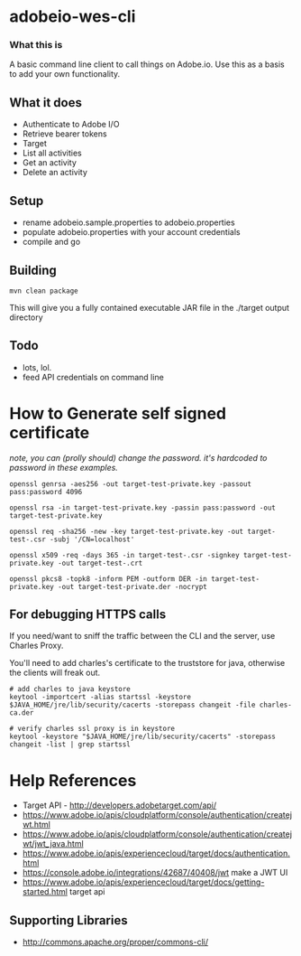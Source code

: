 # adobeio-wes-cli

### What this is
A basic command line client to call things on Adobe.io.  Use this as a basis to add your own functionality.

## What it does
* Authenticate to Adobe I/O
* Retrieve bearer tokens
* Target
 * List all activities
 * Get an activity
 * Delete an activity
 

## Setup

* rename adobeio.sample.properties to adobeio.properties
* populate adobeio.properties with your account credentials 
* compile and go

## Building

```
mvn clean package
```
This will give you a fully contained executable JAR file in the ./target output directory


## Todo
* lots, lol.
* feed API credentials on command line


# How to Generate self signed certificate
_note, you can (prolly should) change the password.  it's hardcoded to password in these examples._

```
openssl genrsa -aes256 -out target-test-private.key -passout pass:password 4096

openssl rsa -in target-test-private.key -passin pass:password -out target-test-private.key

openssl req -sha256 -new -key target-test-private.key -out target-test-.csr -subj '/CN=localhost'

openssl x509 -req -days 365 -in target-test-.csr -signkey target-test-private.key -out target-test-.crt

openssl pkcs8 -topk8 -inform PEM -outform DER -in target-test-private.key -out target-test-private.der -nocrypt
```

## For debugging HTTPS calls
If you need/want to sniff the traffic between the CLI and the server, use Charles Proxy.

You'll need to add charles's certificate to the truststore for java, otherwise the clients will freak out.

```
# add charles to java keystore
keytool -importcert -alias startssl -keystore $JAVA_HOME/jre/lib/security/cacerts -storepass changeit -file charles-ca.der

# verify charles ssl proxy is in keystore
keytool -keystore "$JAVA_HOME/jre/lib/security/cacerts" -storepass changeit -list | grep startssl
```

# Help References
* Target API - http://developers.adobetarget.com/api/
* https://www.adobe.io/apis/cloudplatform/console/authentication/createjwt.html
* https://www.adobe.io/apis/cloudplatform/console/authentication/createjwt/jwt_java.html
* https://www.adobe.io/apis/experiencecloud/target/docs/authentication.html
* https://console.adobe.io/integrations/42687/40408/jwt make a JWT UI
* https://www.adobe.io/apis/experiencecloud/target/docs/getting-started.html target api

## Supporting Libraries
* http://commons.apache.org/proper/commons-cli/
